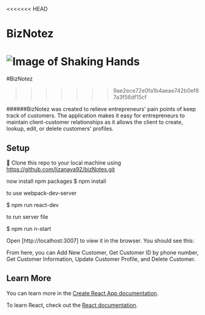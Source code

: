 <<<<<<< HEAD
# BizNotez

![Image of Shaking Hands](https://cdn5.vectorstock.com/i/thumb-large/19/49/emoticons-shaking-hands-vector-5061949.jpg)
=======
#BizNotez
>>>>>>> 9ae2ece72e0fa1b4aeae742b0ef87a3f56df15cf

######BizNotez was created to relieve entrepreneurs' pain points of keep track of customers. The application makes it easy for entrepreneurs to maintain client-customer relationships as it allows the client to create, lookup, edit, or delete customers' profiles.

## Setup

👯 Clone this repo to your local machine using https://github.com/lizanaya92/bizNotes.git

now install npm packages
\$ npm install

to use webpack-dev-server

\$ npm run react-dev

to run server file

\$ npm run n-start

Open [http://localhost:3007] to view it in the browser. You should see this:

From here, you can Add New Customer, Get Customer ID by phone number, Get Customer Information, Update Customer Profile, and Delete Customer.

## Learn More

You can learn more in the [Create React App documentation](https://facebook.github.io/create-react-app/docs/getting-started).

To learn React, check out the [React documentation](https://reactjs.org/).
